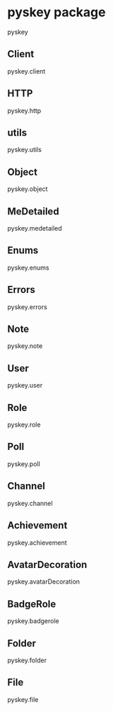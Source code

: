 # pyskey package
pyskey
## Client
pyskey.client
## HTTP
pyskey.http
## utils
pyskey.utils
## Object
pyskey.object
## MeDetailed
pyskey.medetailed
## Enums
pyskey.enums
## Errors
pyskey.errors
## Note
pyskey.note
## User
pyskey.user
## Role
pyskey.role
## Poll
pyskey.poll
## Channel
pyskey.channel
## Achievement
pyskey.achievement
## AvatarDecoration
pyskey.avatarDecoration
## BadgeRole
pyskey.badgerole
## Folder
pyskey.folder
## File
pyskey.file